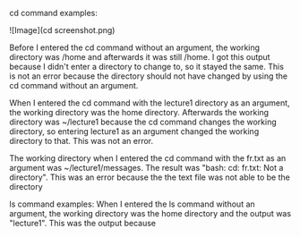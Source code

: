 cd command examples:

![Image](cd screenshot.png)

Before I entered the cd command without an argument, the working directory was /home and afterwards it was still /home.
I got this output because I didn't enter a directory to change to, so it stayed the same. 
This is not an error because the directory should not have changed by using the cd command without an argument.

When I entered the cd command with the lecture1 directory as an argument, the working directory was the home directory. Afterwards the working directory was ~/lecture1 because the cd command changes the working directory, so entering lecture1 as an argument changed the working directory to that. This was not an error.

The working directory when I entered the cd command with the fr.txt as an argument was ~/lecture1/messages. The result was "bash: cd: fr.txt: Not a directory". This was an error because the the text file was not able to be the directory 

ls command examples:
When I entered the ls command without an argument, the working directory was the home directory and the output was "lecture1". This was the output because 
